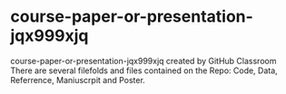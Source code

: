 # course-paper-or-presentation-jqx999xjq
course-paper-or-presentation-jqx999xjq created by GitHub Classroom
There are several filefolds and files contained on the Repo: Code, Data, Referrence, Maniuscrpit and Poster.

